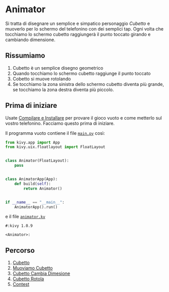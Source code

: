 # Animator

Si tratta di disegnare un semplice e simpatico personaggio *Cubetto* e muoverlo per lo schermo del telefonino con dei 
semplici tap. Ogni volta che tocchiamo lo schermo cubetto raggiungerà il punto toccato girando e cambiando dimensione.

## Rissumiamo

1. Cubetto è un semplice disegno geometrico
2. Quando tocchiamo lo schermo cubetto raggiunge il punto toccato
3. Cobetto si muove rotolando
4. Se tocchiamo la zona sinistra dello schermo cubetto diventa più grande, se tocchiamo la zona destra diventa più
piccolo.

## Prima di iniziare

Usate [Compilare e Installare](https://github.com/la10736/acchiappa/tree/master/appendici/compila_e_installa.md) per 
provare il gioco vuoto e come metterlo sul vostro telefonino. Facciamo questo prima di iniziare.

Il programma vuoto contiene il file [`main.py`](vuoto.py) così:

```python
from kivy.app import App
from kivy.uix.floatlayout import FloatLayout


class Animator(FloatLayout):
    pass


class AnimatorApp(App):
    def build(self):
        return Animator()


if __name__ == "__main__":
    AnimatorApp().run()
```

e il file [`animator.kv`](vuoto.kv)

```kv
#:kivy 1.0.9

<Animator>:

```


## Percorso

1. [Cubetto](cubetto.md)
2. [Muoviamo Cubetto](muovi.md)
3. [Cubetto Cambia Dimesione](dimensione.md)
4. [Cubetto Rotola](rotola.md)
4. [Contest](contest.md)

